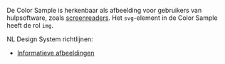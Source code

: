 <!-- @license CC0-1.0 -->

De Color Sample is herkenbaar als afbeelding voor gebruikers van hulpsoftware, zoals [screenreaders](/woordenlijst/#screenreader). Het `svg`-element in de Color Sample heeft de rol `img`.

NL Design System richtlijnen:

- [Informatieve afbeeldingen](/richtlijnen/content/afbeeldingen/informatieve-afbeeldingen)
